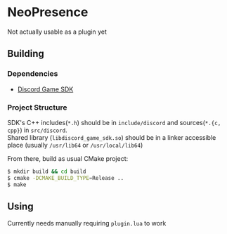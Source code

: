 # NeoPresence

Not actually usable as a plugin yet

## Building

### Dependencies 

-   [Discord Game SDK](https://discord.com/developers/docs/game-sdk/sdk-starter-guide)

### Project Structure

SDK's C++ includes(`*.h`) should be in `include/discord` and sources(`*.{c, cpp}`) in `src/discord`.  
Shared library (`libdiscord_game_sdk.so`) should be in a linker accessible place (usually `/usr/lib64` or `/usr/local/lib64`)

From there, build as usual CMake project:
```sh
$ mkdir build && cd build
$ cmake -DCMAKE_BUILD_TYPE=Release ..
$ make
```

## Using

Currently needs manually requiring `plugin.lua` to work
